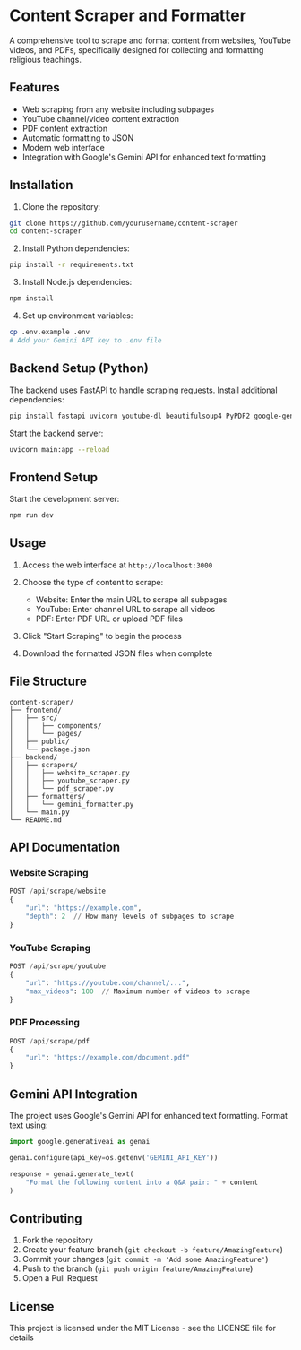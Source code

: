 # Content Scraper and Formatter

A comprehensive tool to scrape and format content from websites, YouTube videos, and PDFs, specifically designed for collecting and formatting religious teachings.

## Features

- Web scraping from any website including subpages
- YouTube channel/video content extraction
- PDF content extraction
- Automatic formatting to JSON
- Modern web interface
- Integration with Google's Gemini API for enhanced text formatting

## Installation

1. Clone the repository:
```bash
git clone https://github.com/yourusername/content-scraper
cd content-scraper
```

2. Install Python dependencies:
```bash
pip install -r requirements.txt
```

3. Install Node.js dependencies:
```bash
npm install
```

4. Set up environment variables:
```bash
cp .env.example .env
# Add your Gemini API key to .env file
```

## Backend Setup (Python)

The backend uses FastAPI to handle scraping requests. Install additional dependencies:

```bash
pip install fastapi uvicorn youtube-dl beautifulsoup4 PyPDF2 google-generativeai
```

Start the backend server:
```bash
uvicorn main:app --reload
```

## Frontend Setup

Start the development server:
```bash
npm run dev
```

## Usage

1. Access the web interface at `http://localhost:3000`

2. Choose the type of content to scrape:
   - Website: Enter the main URL to scrape all subpages
   - YouTube: Enter channel URL to scrape all videos
   - PDF: Enter PDF URL or upload PDF files

3. Click "Start Scraping" to begin the process

4. Download the formatted JSON files when complete

## File Structure

```
content-scraper/
├── frontend/
│   ├── src/
│   │   ├── components/
│   │   └── pages/
│   ├── public/
│   └── package.json
├── backend/
│   ├── scrapers/
│   │   ├── website_scraper.py
│   │   ├── youtube_scraper.py
│   │   └── pdf_scraper.py
│   ├── formatters/
│   │   └── gemini_formatter.py
│   └── main.py
└── README.md
```

## API Documentation

### Website Scraping
```python
POST /api/scrape/website
{
    "url": "https://example.com",
    "depth": 2  // How many levels of subpages to scrape
}
```

### YouTube Scraping
```python
POST /api/scrape/youtube
{
    "url": "https://youtube.com/channel/...",
    "max_videos": 100  // Maximum number of videos to scrape
}
```

### PDF Processing
```python
POST /api/scrape/pdf
{
    "url": "https://example.com/document.pdf"
}
```

## Gemini API Integration

The project uses Google's Gemini API for enhanced text formatting. Format text using:

```python
import google.generativeai as genai

genai.configure(api_key=os.getenv('GEMINI_API_KEY'))

response = genai.generate_text(
    "Format the following content into a Q&A pair: " + content
)
```

## Contributing

1. Fork the repository
2. Create your feature branch (`git checkout -b feature/AmazingFeature`)
3. Commit your changes (`git commit -m 'Add some AmazingFeature'`)
4. Push to the branch (`git push origin feature/AmazingFeature`)
5. Open a Pull Request

## License

This project is licensed under the MIT License - see the LICENSE file for details